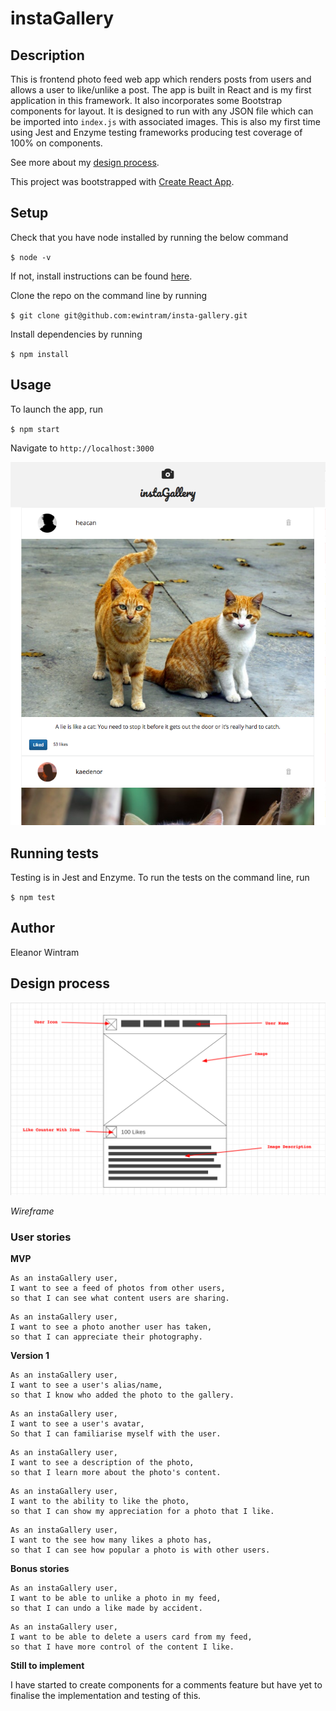 # instaGallery

## Description

This is frontend photo feed web app which renders posts from users and allows a user to like/unlike a post. The app is built in React and is my first application in this framework. It also incorporates some Bootstrap components for layout. It is designed to run with any JSON file which can be imported into `index.js` with associated images. This is also my first time using Jest and Enzyme testing frameworks producing test coverage of 100% on components.

See more about my [design process](#design-process).

This project was bootstrapped with [Create React App](https://github.com/facebookincubator/create-react-app).

## Setup

Check that you have node installed by running the below command

`$ node -v`

If not, install instructions can be found [here](https://nodejs.org/en/download/).

Clone the repo on the command line by running

`$ git clone git@github.com:ewintram/insta-gallery.git`

Install dependencies by running

`$ npm install`


## Usage

To launch the app, run

`$ npm start`

Navigate to `http://localhost:3000`


![screenshot](public/screenshot.png "instaGallery screenshot")


## Running tests

Testing is in Jest and Enzyme. To run the tests on the command line, run

`$ npm test`


## Author

Eleanor Wintram

## Design process

![wireframe](public/wireframe.png "instaGallery wireframe")

*Wireframe*

### User stories

**MVP**

```
As an instaGallery user,
I want to see a feed of photos from other users,
so that I can see what content users are sharing.
```

```
As an instaGallery user,
I want to see a photo another user has taken,
so that I can appreciate their photography.
```

**Version 1**

```
As an instaGallery user,
I want to see a user's alias/name,
so that I know who added the photo to the gallery.
```

```
As an instaGallery user,
I want to see a user's avatar,
So that I can familiarise myself with the user.
```

```
As an instaGallery user,
I want to see a description of the photo,
so that I learn more about the photo's content.
```

```
As an instaGallery user,
I want to the ability to like the photo,
so that I can show my appreciation for a photo that I like.
```

```
As an instaGallery user,
I want to the see how many likes a photo has,
so that I can see how popular a photo is with other users.
```

**Bonus stories**

```
As an instaGallery user,
I want to be able to unlike a photo in my feed,
so that I can undo a like made by accident.
```

```
As an instaGallery user,
I want to be able to delete a users card from my feed,
so that I have more control of the content I like.
```

**Still to implement**

I have started to create components for a comments feature but have yet to finalise the implementation and testing of this.
